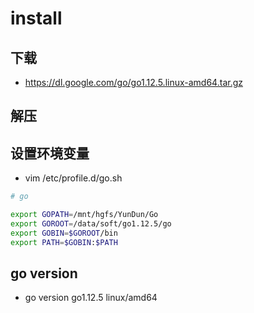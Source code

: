 # install
## 下载
- https://dl.google.com/go/go1.12.5.linux-amd64.tar.gz

## 解压
    
## 设置环境变量

- vim /etc/profile.d/go.sh
```bash
# go 

export GOPATH=/mnt/hgfs/YunDun/Go
export GOROOT=/data/soft/go1.12.5/go
export GOBIN=$GOROOT/bin
export PATH=$GOBIN:$PATH


```

## go version
- go version go1.12.5 linux/amd64
